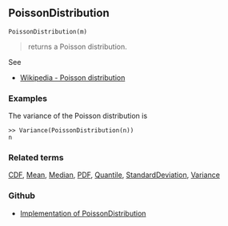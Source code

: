 ## PoissonDistribution

```
PoissonDistribution(m)
```

> returns a Poisson distribution.
    
See
* [Wikipedia - Poisson distribution](https://en.wikipedia.org/wiki/Poisson_distribution)
 
 
### Examples

The variance of the Poisson distribution is

```
>> Variance(PoissonDistribution(n)) 
n
```

### Related terms 
[CDF](CDF.md), [Mean](Mean.md), [Median](Median.md), [PDF](PDF.md), [Quantile](Quantile.md), [StandardDeviation](StandardDeviation.md), [Variance](Variance.md) 

### Github

* [Implementation of PoissonDistribution](https://github.com/axkr/symja_android_library/blob/master/symja_android_library/matheclipse-core/src/main/java/org/matheclipse/core/builtin/StatisticsFunctions.java#L5459) 
